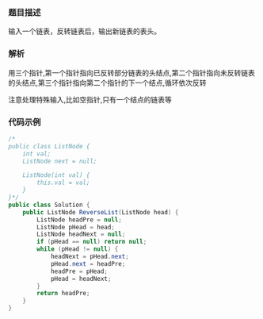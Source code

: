 ### 题目描述

输入一个链表，反转链表后，输出新链表的表头。

### 解析

用三个指针,第一个指针指向已反转部分链表的头结点,第二个指针指向未反转链表的头结点,第三个指针指向第二个指针的下一个结点,循环依次反转

注意处理特殊输入,比如空指针,只有一个结点的链表等

### 代码示例

```java
/*
public class ListNode {
    int val;
    ListNode next = null;

    ListNode(int val) {
        this.val = val;
    }
}*/
public class Solution {
    public ListNode ReverseList(ListNode head) {
        ListNode headPre = null;
        ListNode pHead = head;
        ListNode headNext = null;
        if (pHead == null) return null;
        while (pHead != null) {
            headNext = pHead.next;
            pHead.next = headPre;
            headPre = pHead;
            pHead = headNext;
        }
        return headPre;
    }
}
```